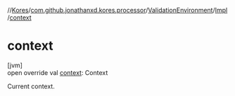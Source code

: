 //[Kores](../../../../index.md)/[com.github.jonathanxd.kores.processor](../../index.md)/[ValidationEnvironment](../index.md)/[Impl](index.md)/[context](context.md)

# context

[jvm]\
open override val [context](context.md): Context

Current context.
